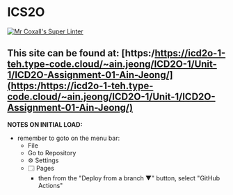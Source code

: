 # ICS2O

[![Mr Coxall's Super Linter](https://github.com/MTHS-ICD2O-1-2024/ICD2O-Assignment-01-ain-jeong/workflows/Mr%20Coxall's%20Super%20Linter/badge.svg)](https://github.com/MTHS-ICD2O-1-2024/ICD2O-Assignment-01-ain-jeong/actions)

This site can be found at: [https:/https://icd2o-1-teh.type-code.cloud/~ain.jeong/ICD2O-1/Unit-1/ICD2O-Assignment-01-Ain-Jeong/](https:/https://icd2o-1-teh.type-code.cloud/~ain.jeong/ICD2O-1/Unit-1/ICD2O-Assignment-01-Ain-Jeong/)
---

**NOTES ON INITIAL LOAD:**
- remember to goto on the menu bar:
  - File
  - Go to Repository
  - ⚙ Settings
  - 🗔 Pages
    - then from the "Deploy from a branch ▼" button, select "GitHub Actions"
